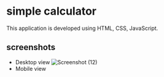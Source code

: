 # simple calculator
This application is developed using HTML, CSS, JavaScript.
## screenshots 
- Desktop view
![Screenshot (12)](https://user-images.githubusercontent.com/89987704/134536823-ae867316-1035-4723-8cf3-f03a634a8ecc.png)
- Mobile view

